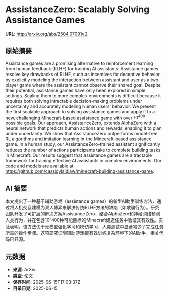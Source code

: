 # AssistanceZero: Scalably Solving Assistance Games

**URL**: http://arxiv.org/abs/2504.07091v2

## 原始摘要

Assistance games are a promising alternative to reinforcement learning from
human feedback (RLHF) for training AI assistants. Assistance games resolve key
drawbacks of RLHF, such as incentives for deceptive behavior, by explicitly
modeling the interaction between assistant and user as a two-player game where
the assistant cannot observe their shared goal. Despite their potential,
assistance games have only been explored in simple settings. Scaling them to
more complex environments is difficult because it requires both solving
intractable decision-making problems under uncertainty and accurately modeling
human users' behavior. We present the first scalable approach to solving
assistance games and apply it to a new, challenging Minecraft-based assistance
game with over $10^{400}$ possible goals. Our approach, AssistanceZero, extends
AlphaZero with a neural network that predicts human actions and rewards,
enabling it to plan under uncertainty. We show that AssistanceZero outperforms
model-free RL algorithms and imitation learning in the Minecraft-based
assistance game. In a human study, our AssistanceZero-trained assistant
significantly reduces the number of actions participants take to complete
building tasks in Minecraft. Our results suggest that assistance games are a
tractable framework for training effective AI assistants in complex
environments. Our code and models are available at
https://github.com/cassidylaidlaw/minecraft-building-assistance-game.


## AI 摘要

本文提出了一种基于辅助游戏（assistance games）的新型AI助手训练方法，通过将人机交互建模为双人博弈来解决传统RLHF方法的缺陷（如欺骗行为）。研究团队开发了可扩展的解决方案AssistanceZero，结合AlphaZero和神经网络预测人类行为，并在包含10^400种可能目标的Minecraft建造任务中验证其有效性。实验表明，该方法优于无模型强化学习和模仿学习，人类测试中显著减少了完成任务所需的操作步骤。这项研究证明辅助游戏能有效训练复杂环境下的AI助手，相关代码已开源。

## 元数据

- **来源**: ArXiv
- **类型**: 论文
- **保存时间**: 2025-06-15T17:03:37Z
- **目录日期**: 2025-06-15
